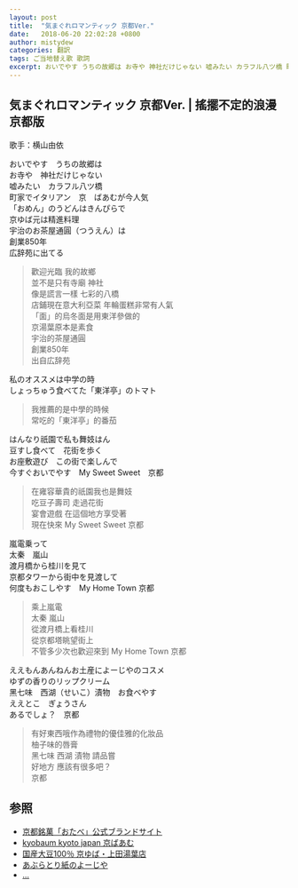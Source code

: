 ```yaml
---
layout: post
title:  "気まぐれロマンティック 京都Ver."
date:   2018-06-20 22:02:28 +0800
author: mistydew
categories: 翻訳
tags: ご当地替え歌 歌詞
excerpt: おいでやす うちの故郷は お寺や 神社だけじゃない 嘘みたい カラフル八ツ橋 町家でイタリアン 京 ばあむが今人気
---
```

## 気まぐれロマンティック 京都Ver. | 搖擺不定的浪漫 京都版

歌手：横山由依

おいでやす　うちの故郷は<br>
お寺や　神社だけじゃない<br>
嘘みたい　カラフル八ツ橋<br>
町家でイタリアン　京　ばあむが今人気<br>
「おめん」のうどんはきんぴらで<br>
京ゆば元は精進料理<br>
宇治のお茶屋通圓（つうえん）は<br>
創業850年<br>
広辞苑に出てる

> 歡迎光臨 我的故鄉<br>
> 並不是只有寺廟 神社<br>
> 像是謊言一樣 七彩的八橋<br>
> 店鋪現在意大利亞菜 年輪蛋糕非常有人氣<br>
> 「面」的烏冬面是用東洋參做的<br>
> 京湯葉原本是素食<br>
> 宇治的茶屋通圓<br>
> 創業850年<br>
> 出自広辞苑

私のオススメは中学の時<br>
しょっちゅう食べてた「東洋亭」のトマト

> 我推薦的是中學的時候<br>
> 常吃的「東洋亭」的番茄

はんなり祇園で私も舞妓はん<br>
豆すし食べて　花街を歩く<br>
お座敷遊び　この街で楽しんで<br>
今すぐおいでやす　My Sweet Sweet　京都

> 在雍容華貴的祇園我也是舞妓<br>
> 吃豆子壽司 走過花街<br>
> 宴會遊戲 在這個地方享受著<br>
> 現在快來 My Sweet Sweet 京都

嵐電乗って<br>
太秦　嵐山<br>
渡月橋から桂川を見て<br>
京都タワーから街中を見渡して<br>
何度もおこしやす　My Home Town 京都

> 乘上嵐電<br>
> 太秦 嵐山<br>
> 從渡月橋上看桂川<br>
> 從京都塔眺望街上<br>
> 不管多少次也歡迎來到 My Home Town 京都

ええもんあんねんお土産によーじやのコスメ<br>
ゆずの香りのリップクリーム<br>
黑七味　西湖（せいこ）漬物　お食べやす<br>
ええとこ　ぎょうさん<br>
あるでしょ？　京都

> 有好東西哦作為禮物的優佳雅的化妝品<br>
> 柚子味的唇膏<br>
> 黑七味 西湖 漬物 請品嘗<br>
> 好地方 應該有很多吧？<br>
> 京都

## 参照
* [京都銘菓「おたべ」公式ブランドサイト](http://otabe.kyoto.jp)
* [kyobaum kyoto japan 京ばあむ](http://kyobaum.shop)
* [国産大豆100％ 京ゆば・上田湯葉店](http://www.ueda-yuba.co.jp)
* [あぶらとり紙のよーじや](http://www.yojiya.co.jp)
* [...](https://github.com/mistydew)
